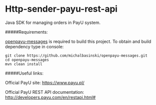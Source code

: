 Http-sender-payu-rest-api
=========================
Java SDK for managing orders in PayU system.

#####Requirements:

[openpayu-messages](https://github.com/michalbasinski/openpayu-messages) is required to build this project. To obtain and build dependency type in console:
```
git clone https://github.com/michalbasinski/openpayu-messages.git
cd openpayu-messages
mvn clean install

```

#####Useful links:

Official PayU site: https://www.payu.pl/

Official PayU REST API documentation: http://developers.payu.com/en/restapi.html#
